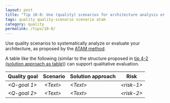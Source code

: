 ```yaml
---
layout: post
title: "Tip 10-8: Use (quality) scenarios for architecture analysis or evaluation!"
tags: quality quality-scenario scenario atam
category: quality
permalink: /tips/10-8/
---
```


Use quality scenarios to systematically analyze or evaluate your architecture,
as proposed by the [ATAM method](http://www.sei.cmu.edu/architecture/tools/evaluate/atam.cfm).

A table like the following (similar to the structure proposed in [tip 4-2 (solution approach as table)](/tips/4-2)) can
support qualitative evaluation.


| **Quality goal** | **Scenario** | **Solution approach** | **Risk** |
|----------|----------------------|-----------------------|-------------|
| _&lt;Q-goal 1>_ | _&lt;Text>_ | _&lt;Text>_ |_&lt;risk-1>_ |
| _&lt;Q-goal 2>_ | _&lt;Text>_ | _&lt;Text>_ |_&lt;risk-2>_ |

